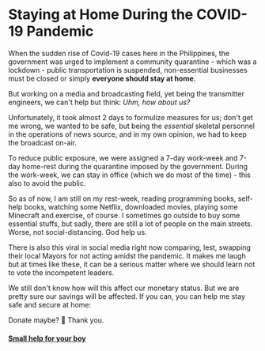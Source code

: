# Staying at Home During the COVID-19 Pandemic


When the sudden rise of Covid-19 cases here in the Philippines, the government was urged to implement a community quarantine - which was a lockdown - public transportation is suspended, non-essential businesses must be closed or simply <strong>everyone should stay at home</strong>.

But working on a media and broadcasting field, yet being the transmitter engineers, we can't help but think: <em>Uhm, how about us?</em>

Unfortunately, it took almost 2 days to formulize measures for us; don't get me wrong, we wanted to be safe, but being the <em>essential</em> skeletal personnel in the operations of news source, and in my own opinion, we had to keep the broadcast on-air.

To reduce public exposure, we were assigned a 7-day work-week and 7-day home-rest during the quarantine imposed by the government. During the work-week, we can stay in office (which we do most of the time) - this also to avoid the public.

So as of now, I am still on my rest-week, reading programming books, self-help books, watching some Netflix, downloaded movies, playing some Minecraft and exercise, of course. I sometimes go outside to buy some essential stuffs, but sadly, there are still a lot of people on the main streets. Worse, not social-distancing. God help us.

There is also this viral in social media right now comparing, lest, swapping their local Mayors for not acting amidst the pandemic. It makes me laugh but at times like these, it can be a serious matter where we should learn not to vote the incompetent leaders.

We still don't know how will this affect our monetary status. But we are pretty sure our savings will be affected. If you can, you can help me stay safe and secure at home:

Donate maybe? 🙂 Thank you.
#### <a href="https://paypal.me/reddvid" target="_blank">Small help for your boy</a>


